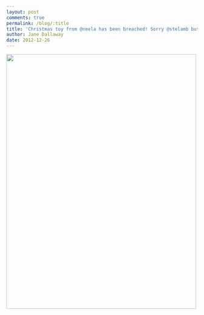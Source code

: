 ```yaml
---
layout: post
comments: true
permalink: /blog/:title
title: 'Christmas toy from @neela has been breached! Sorry @stelamb but last years Santa lasted longer'
author: Jane Dallaway
date: 2012-12-26
---
```


<div><a href="http://static.skitters.dallaway.com/ZNphoto.JPG"><img width="500" src="http://static.skitters.dallaway.com/ZNphoto.JPG.500.JPG" height="670"></img></a></div>



 
    
